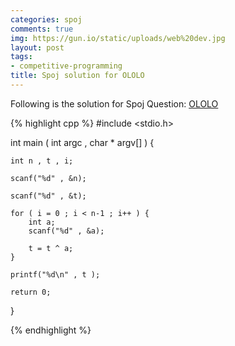 ```yaml
---
categories: spoj
comments: true
img: https://gun.io/static/uploads/web%20dev.jpg
layout: post
tags:
- competitive-programming
title: Spoj solution for OLOLO
---
```


Following is the solution for Spoj Question: [OLOLO](http://www.spoj.com/problems/OLOLO/)

{% highlight cpp %}
#include <stdio.h>

int main ( int argc , char * argv[] ) {

	int n , t , i;

	scanf("%d" , &n);

	scanf("%d" , &t);

	for ( i = 0 ; i < n-1 ; i++ ) {
		int a;
		scanf("%d" , &a);

		t = t ^ a;
	}

	printf("%d\n" , t );

	return 0;
}

{% endhighlight %}